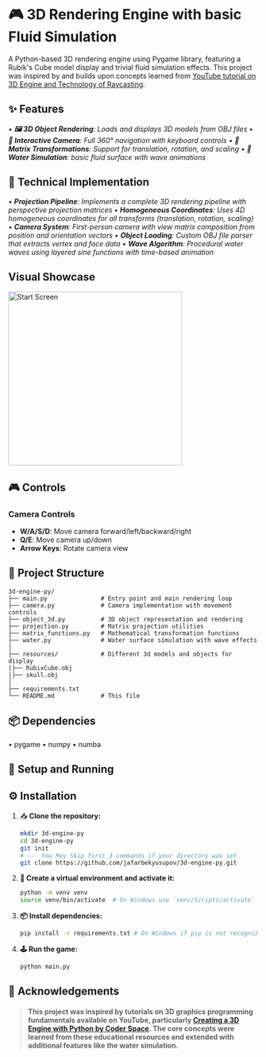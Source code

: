 # 🎮 3D Rendering Engine with basic Fluid Simulation

A Python-based 3D rendering engine using Pygame library, featuring a Rubik's Cube model display and trivial fluid simulation effects. 
This project was inspired by and builds upon concepts learned from [YouTube tutorial on 3D Engine and Technology of Raycasting](https://youtu.be/M_Hx0g5vFko).

## ✨ Features

_• **🖼️ 3D Object Rendering**: Loads and displays 3D models from OBJ files_
_• **🎥 Interactive Camera**: Full 360° navigation with keyboard controls_
_• **🧮 Matrix Transformations**: Support for translation, rotation, and scaling_
_• **🌊 Water Simulation**: basic fluid surface with wave animations_

## 🔧 Technical Implementation

_• **Projection Pipeline**: Implements a complete 3D rendering pipeline with perspective projection matrices_
_• **Homogeneous Coordinates**: Uses 4D homogeneous coordinates for all transforms (translation, rotation, scaling)_
_• **Camera System**: First-person camera with view matrix composition from position and orientation vectors_
_• **Object Loading**: Custom OBJ file parser that extracts vertex and face data_
_• **Wave Algorithm**: Procedural water waves using layered sine functions with time-based animation_

## Visual Showcase

<img src="screenshots/visual_showcase.gif" alt="Start Screen" width="350"/>

## 🎮 Controls

### Camera Controls
- **W/A/S/D**: Move camera forward/left/backward/right
- **Q/E**: Move camera up/down
- **Arrow Keys**: Rotate camera view

## 📂 Project Structure
```
3d-engine-py/
├── main.py               # Entry point and main rendering loop
├── camera.py             # Camera implementation with movement controls
├── object_3d.py          # 3D object representation and rendering
├── projection.py         # Matrix projection utilities
├── matrix_functions.py   # Mathematical transformation functions
├── water.py              # Water surface simulation with wave effects
|
├── resources/            # Different 3d models and objects for display
|├── RubixCube.obj
|├── skull.obj
│
├── requirements.txt
└── README.md‎ ‎ ‎ ‎ ‎ ‎ ‎ ‎ ‎ ‎ ‎ ‎ ‎ ‎# This file  
```

## 📦 Dependencies
• pygame
• numpy
• numba

## 🚀 Setup and Running

## ⚙️ Installation

1. 📥 **Clone the repository:**
   ```bash
   mkdir 3d-engine-py
   cd 3d-engine-py
   git init
   # --- You May Skip first 3 commands if your directory was set
   git clone https://github.com/jafarbekyusupov/3d-engine-py.git

2. **🐍 Create a virtual environment and activate it:**
   ```bash
   python -m venv venv
   source venv/bin/activate  # On Windows use `venv/Scripts/activate`
3. **📦 Install dependencies:**
   ```bash
   pip install -r requirements.txt # On Windows if pip is not recognized:  try py -m pip install -r requirements.txt
4. **🕹️ Run the game:**
   ```bash
   python main.py

## 🙏 Acknowledgements

> #### This project was inspired by tutorials on 3D graphics programming fundamentals available on YouTube, particularly [Creating a 3D Engine with Python by Coder Space](https://youtu.be/M_Hx0g5vFko). The core concepts were learned from these educational resources and extended with additional features like the water simulation.
